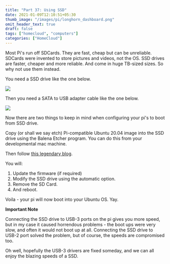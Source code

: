 ```yaml
---
title: "Part 37: Using SSD"
date: 2021-01-09T12:10:51+05:30
thumb_image: "/images/pi/longhorn_dashboard.png"
omit_header_text: true
draft: false
tags: ["homecloud", "computers"]
categories: ["HomeCloud"]
---
```


Most Pi's run off SDCards. They are fast, cheap but can be unreliable. SDCards were invented to store pictures and videos, not the OS. SSD drives are faster, cheaper and more reliable. And come in huge TB-sized sizes. So why not use them instead.

You need a SSD drive like the one below. 

![](/images/pi/ssd.png)

Then you need a SATA to USB adapter cable like the one below.

![](/images/pi/adapter.png)

Now there are two things to keep in mind when configuring your pi's to boot from SSD drive.

Copy (or shall we say etch) Pi-compatible Ubuntu 20.04 image into the SSD drive using the Balena Etcher program. You can do this from your developmental mac machine. 

Then follow [this legendary blog](/https://jamesachambers.com/raspberry-pi-4-ubuntu-20-04-usb-mass-storage-boot-guide/). 

You will:

1. Update the firmware (if required)
2. Modify the SSD drive using the automatic option.
3. Remove the SD Card. 
4. And reboot.

Voila - your pi will now boot into your Ubuntu OS. Yay.

**Important Note**

Connecting the SSD drive to USB-3 ports on the pi gives you more speed, but in my case it caused horrendous problems - the boot ups were very slow, and often it would not boot up at all. Connecting the SSD drive to USB-2 port solved the problem, but of course, the speeds are compromised too. 

Oh well, hopefully the USB-3 drivers are fixed someday, and we can all enjoy the blazing speeds of a SSD. 